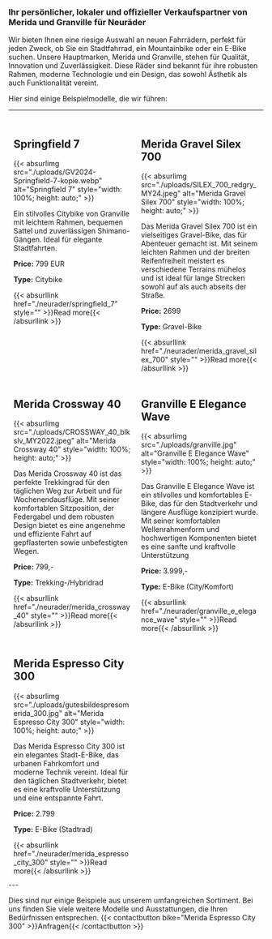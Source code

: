 
### Ihr persönlicher, lokaler und offizieller Verkaufspartner von Merida und Granville für Neuräder
Wir bieten Ihnen eine riesige Auswahl an neuen Fahrrädern, perfekt für jeden Zweck, ob Sie ein Stadtfahrrad, ein Mountainbike oder ein E-Bike suchen. Unsere Hauptmarken, Merida und Granville, stehen für Qualität, Innovation und Zuverlässigkeit. Diese Räder sind bekannt für ihre robusten Rahmen, moderne Technologie und ein Design, das sowohl Ästhetik als auch Funktionalität vereint.
        
Hier sind einige Beispielmodelle, die wir führen:
        
---
<div style="display: flex; flex-wrap: wrap;">

<div class="bike-preview" style="width: 50%; padding: 10px; box-sizing: border-box;">
    <h2>Springfield 7</h2>
    {{< absurlimg src="./uploads/GV2024-Springfield-7-kopie.webp" alt="Springfield 7" style="width: 100%; height: auto;" >}}
    <p>Ein stilvolles Citybike von Granville mit leichtem Rahmen, bequemen Sattel und zuverlässigen Shimano-Gängen. Ideal für elegante Stadtfahrten.</p>
    <p><strong>Price:</strong> 799 EUR</p>
    <p><strong>Type:</strong> Citybike</p>
    {{< absurllink href="./neurader/springfield_7" style="" >}}Read more{{< /absurllink >}}
</div>

<div class="bike-preview" style="width: 50%; padding: 10px; box-sizing: border-box;">
    <h2>Merida Gravel Silex 700</h2>
    {{< absurlimg src="./uploads/SILEX_700_redgry_MY24.jpeg" alt="Merida Gravel Silex 700" style="width: 100%; height: auto;" >}}
    <p>Das Merida Gravel Silex 700 ist ein vielseitiges Gravel-Bike, das für Abenteuer gemacht ist. Mit seinem leichten Rahmen und der breiten Reifenfreiheit meistert es verschiedene Terrains mühelos und ist ideal für lange Strecken sowohl auf als auch abseits der Straße.</p>
    <p><strong>Price:</strong> 2699</p>
    <p><strong>Type:</strong> Gravel-Bike</p>
    {{< absurllink href="./neurader/merida_gravel_silex_700" style="" >}}Read more{{< /absurllink >}}
</div>

<div class="bike-preview" style="width: 50%; padding: 10px; box-sizing: border-box;">
    <h2>Merida Crossway 40</h2>
    {{< absurlimg src="./uploads/CROSSWAY_40_blkslv_MY2022.jpeg" alt="Merida Crossway 40" style="width: 100%; height: auto;" >}}
    <p>Das Merida Crossway 40 ist das perfekte Trekkingrad für den täglichen Weg zur Arbeit und für Wochenendausflüge. Mit seiner komfortablen Sitzposition, der Federgabel und dem robusten Design bietet es eine angenehme und effiziente Fahrt auf gepflasterten sowie unbefestigten Wegen.</p>
    <p><strong>Price:</strong> 799,- </p>
    <p><strong>Type:</strong> Trekking-/Hybridrad</p>
    {{< absurllink href="./neurader/merida_crossway_40" style="" >}}Read more{{< /absurllink >}}
</div>

<div class="bike-preview" style="width: 50%; padding: 10px; box-sizing: border-box;">
    <h2>Granville E Elegance Wave</h2>
    {{< absurlimg src="./uploads/granville.jpg" alt="Granville E Elegance Wave" style="width: 100%; height: auto;" >}}
    <p>Das Granville E Elegance Wave ist ein stilvolles und komfortables E-Bike, das für den Stadtverkehr und längere Ausflüge konzipiert wurde. Mit seiner komfortablen Wellenrahmenform und hochwertigen Komponenten bietet es eine sanfte und kraftvolle Unterstützung</p>
    <p><strong>Price:</strong> 3.999,-</p>
    <p><strong>Type:</strong> E-Bike (City/Komfort)</p>
    {{< absurllink href="./neurader/granville_e_elegance_wave" style="" >}}Read more{{< /absurllink >}}
</div>

<div class="bike-preview" style="width: 50%; padding: 10px; box-sizing: border-box;">
    <h2>Merida Espresso City 300</h2>
    {{< absurlimg src="./uploads/gutesbildespresomerida_300.jpg" alt="Merida Espresso City 300" style="width: 100%; height: auto;" >}}
    <p>Das Merida Espresso City 300 ist ein elegantes Stadt-E-Bike, das urbanen Fahrkomfort und moderne Technik vereint. Ideal für den täglichen Stadtverkehr, bietet es eine kraftvolle Unterstützung und eine entspannte Fahrt.</p>
    <p><strong>Price:</strong> 2.799</p>
    <p><strong>Type:</strong> E-Bike (Stadtrad)</p>
    {{< absurllink href="./neurader/merida_espresso_city_300" style="" >}}Read more{{< /absurllink >}}
</div>
</div>
---
    
Dies sind nur einige Beispiele aus unserem umfangreichen Sortiment.
Bei uns finden Sie viele weitere Modelle und Ausstattungen, die Ihren Bedürfnissen entsprechen.
{{< contactbutton bike="Merida Espresso City 300" >}}Anfragen{{< /contactbutton >}}

</div>

